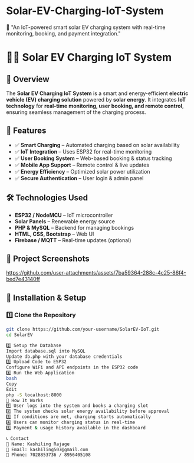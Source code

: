 # Solar-EV-Charging-IoT-System
🚀 "An IoT-powered smart solar EV charging system with real-time monitoring, booking, and payment integration."

# 🚗🔋 Solar EV Charging IoT System  

## 🌟 Overview  
The **Solar EV Charging IoT System** is a smart and energy-efficient **electric vehicle (EV) charging solution** powered by **solar energy**. It integrates **IoT technology** for **real-time monitoring, user booking, and remote control**, ensuring seamless management of the charging process.  

## 🎯 Features  
- ✅ **Smart Charging** – Automated charging based on solar availability  
- ✅ **IoT Integration** – Uses ESP32 for real-time monitoring  
- ✅ **User Booking System** – Web-based booking & status tracking  
- ✅ **Mobile App Support** – Remote control & live updates  
- ✅ **Energy Efficiency** – Optimized solar power utilization  
- ✅ **Secure Authentication** – User login & admin panel  

## 🛠️ Technologies Used  
- **ESP32 / NodeMCU** – IoT microcontroller  
- **Solar Panels** – Renewable energy source  
- **PHP & MySQL** – Backend for managing bookings  
- **HTML, CSS, Bootstrap** – Web UI  
- **Firebase / MQTT** – Real-time updates (optional)  

## 📸 Project Screenshots  


https://github.com/user-attachments/assets/7ba59364-288c-4c25-86f4-bed7e43140ff

 

## 🔧 Installation & Setup  

### 1️⃣ Clone the Repository  
```bash
git clone https://github.com/your-username/SolarEV-IoT.git
cd SolarEV

2️⃣ Setup the Database
Import database.sql into MySQL
Update db.php with your database credentials
3️⃣ Upload Code to ESP32
Configure WiFi and API endpoints in the ESP32 code
4️⃣ Run the Web Application
bash
Copy
Edit
php -S localhost:8000
🚀 How It Works
1️⃣ User logs into the system and books a charging slot
2️⃣ The system checks solar energy availability before approval
3️⃣ If conditions are met, charging starts automatically
4️⃣ Users can monitor charging status in real-time
5️⃣ Payment & usage history available in the dashboard

📞 Contact
👤 Name: Kashiling Rajage
📧 Email: kashiling507@gmail.com
📱 Phone: 7028853736 / 8956405108
